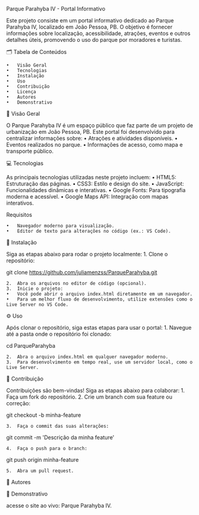 
Parque Parahyba IV - Portal Informativo

Este projeto consiste em um portal informativo dedicado ao Parque Parahyba IV, localizado em João Pessoa, PB. O objetivo é fornecer informações sobre localização, acessibilidade, atrações, eventos e outros detalhes úteis, promovendo o uso do parque por moradores e turistas.

🗂️ Tabela de Conteúdos

	•	Visão Geral
	•	Tecnologias
	•	Instalação
	•	Uso
	•	Contribuição
	•	Licença
	•	Autores
	•	Demonstrativo

🌟 Visão Geral

O Parque Parahyba IV é um espaço público que faz parte de um projeto de urbanização em João Pessoa, PB. Este portal foi desenvolvido para centralizar informações sobre:
	•	Atrações e atividades disponíveis.
	•	Eventos realizados no parque.
	•	Informações de acesso, como mapa e transporte público.

💻 Tecnologias

As principais tecnologias utilizadas neste projeto incluem:
	•	HTML5: Estruturação das páginas.
	•	CSS3: Estilo e design do site.
	•	JavaScript: Funcionalidades dinâmicas e interativas.
	•	Google Fonts: Para tipografia moderna e acessível.
	•	Google Maps API: Integração com mapas interativos.

Requisitos

	•	Navegador moderno para visualização.
	•	Editor de texto para alterações no código (ex.: VS Code).

🚀 Instalação

Siga as etapas abaixo para rodar o projeto localmente:
	1.	Clone o repositório:

git clone https://github.com/juliamenzss/ParqueParahyba.git


	2.	Abra os arquivos no editor de código (opcional).
	3.	Inicie o projeto:
	•	Você pode abrir o arquivo index.html diretamente em um navegador.
	•	Para um melhor fluxo de desenvolvimento, utilize extensões como o Live Server no VS Code.

⚙️ Uso

Após clonar o repositório, siga estas etapas para usar o portal:
	1.	Navegue até a pasta onde o repositório foi clonado:

cd ParqueParahyba


	2.	Abra o arquivo index.html em qualquer navegador moderno.
	3.	Para desenvolvimento em tempo real, use um servidor local, como o Live Server.

🤝 Contribuição

Contribuições são bem-vindas! Siga as etapas abaixo para colaborar:
	1.	Faça um fork do repositório.
	2.	Crie um branch com sua feature ou correção:

git checkout -b minha-feature


	3.	Faça o commit das suas alterações:

git commit -m 'Descrição da minha feature'


	4.	Faça o push para o branch:

git push origin minha-feature


	5.	Abra um pull request.


👥 Autores



🎥 Demonstrativo

 acesse o site ao vivo: Parque Parahyba IV.


